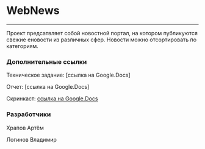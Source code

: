 # WebNews
____

Проект предсатвляет собой новостной портал, на котором публикуются свежие еновости из различных сфер. Новости можно отсортировать по категориям.

### Дополнительные ссылки

Техническое задание: [ссылка на Google.Docs]

Отчет: [ссылка на Google.Docs]

Скринкаст: [ссылка на Google.Docs](https://drive.google.com/file/d/1LxzNEiWhJmJgvyKatm2Ms09Y8hyIkrh8/view?usp=share_link)  

### Разработчики

Храпов Артём

Логинов Владимир
